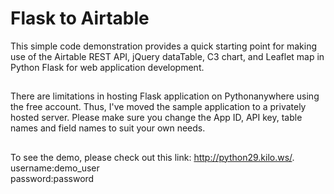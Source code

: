 # Flask to Airtable
This simple code demonstration provides a quick starting point for making use of the Airtable REST API, jQuery dataTable, C3 chart, and Leaflet map in Python Flask for web application development.
##
There are limitations in hosting Flask application on Pythonanywhere using the free account. Thus, I've moved the sample application to a privately hosted server. Please make sure you change the App ID, API key, table names and field names to suit your own needs.
## 
To see the demo, please check out this link: http://python29.kilo.ws/.
<br>
username:demo_user<br>
password:password

